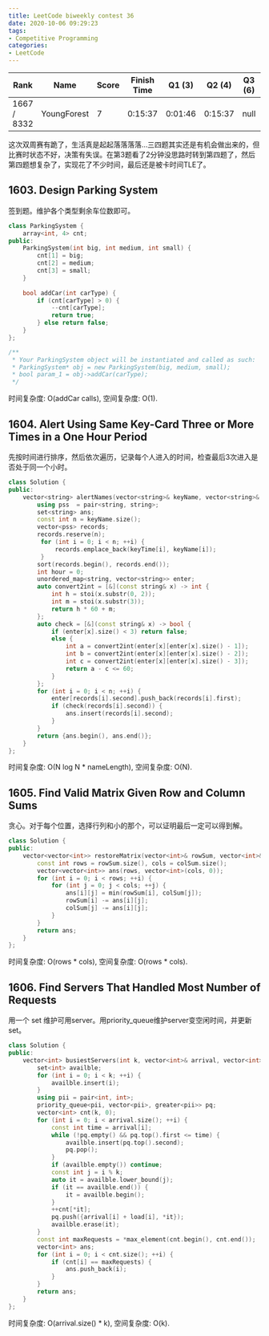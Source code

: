 ```yaml
---
title: LeetCode biweekly contest 36
date: 2020-10-06 09:29:23
tags:
- Competitive Programming
categories:
- LeetCode
---
```


| Rank |	Name |	Score |	Finish Time | 	Q1 (3) |	Q2 (4) |	Q3 (6) |	Q4 (7)|
|--|--|--|--|--|--|--|--|
| 1667 / 8332 | YoungForest | 7 | 0:15:37 | 0:01:46 | 0:15:37 | null | null |

这次双周赛有跪了，生活真是起起落落落落...三四题其实还是有机会做出来的，但比赛时状态不好，决策有失误。在第3题看了2分钟没思路时转到第四题了，然后第四题想复杂了，实现花了不少时间，最后还是被卡时间TLE了。

## 1603. Design Parking System

签到题。维护各个类型剩余车位数即可。

```cpp
class ParkingSystem {
    array<int, 4> cnt;
public:
    ParkingSystem(int big, int medium, int small) {
        cnt[1] = big;
        cnt[2] = medium;
        cnt[3] = small;
    }
    
    bool addCar(int carType) {
        if (cnt[carType] > 0) {
            --cnt[carType];
            return true;
        } else return false;
    }
};

/**
 * Your ParkingSystem object will be instantiated and called as such:
 * ParkingSystem* obj = new ParkingSystem(big, medium, small);
 * bool param_1 = obj->addCar(carType);
 */
```

时间复杂度: O(addCar calls),
空间复杂度: O(1).

## 1604. Alert Using Same Key-Card Three or More Times in a One Hour Period

先按时间进行排序，然后依次遍历，记录每个人进入的时间，检查最后3次进入是否处于同一个小时。

```cpp
class Solution {
public:
    vector<string> alertNames(vector<string>& keyName, vector<string>& keyTime) {
        using pss  = pair<string, string>;
        set<string> ans;
        const int n = keyName.size();
        vector<pss> records;
        records.reserve(n);
         for (int i = 0; i < n; ++i) {
             records.emplace_back(keyTime[i], keyName[i]);
         }
        sort(records.begin(), records.end());
        int hour = 0;
        unordered_map<string, vector<string>> enter;
        auto convert2int = [&](const string& x) -> int {
            int h = stoi(x.substr(0, 2));
            int m = stoi(x.substr(3));
            return h * 60 + m;
        };
        auto check = [&](const string& x) -> bool {
            if (enter[x].size() < 3) return false;
            else {
                int a = convert2int(enter[x][enter[x].size() - 1]);
                int b = convert2int(enter[x][enter[x].size() - 2]);
                int c = convert2int(enter[x][enter[x].size() - 3]);
                return a - c <= 60;
            }
        };
        for (int i = 0; i < n; ++i) {
            enter[records[i].second].push_back(records[i].first);
            if (check(records[i].second)) {
                ans.insert(records[i].second);
            }
        }
        return {ans.begin(), ans.end()};
    }
};
```

时间复杂度: O(N log N * nameLength),
空间复杂度: O(N).

## 1605. Find Valid Matrix Given Row and Column Sums

贪心。对于每个位置，选择行列和小的那个，可以证明最后一定可以得到解。

```cpp
class Solution {
public:
    vector<vector<int>> restoreMatrix(vector<int>& rowSum, vector<int>& colSum) {
        const int rows = rowSum.size(), cols = colSum.size();
        vector<vector<int>> ans(rows, vector<int>(cols, 0));
        for (int i = 0; i < rows; ++i) {
            for (int j = 0; j < cols; ++j) {
                ans[i][j] = min(rowSum[i], colSum[j]);
                rowSum[i] -= ans[i][j];
                colSum[j] -= ans[i][j];
            }
        }
        return ans;
    }
};
```

时间复杂度: O(rows * cols),
空间复杂度: O(rows * cols).

## 1606. Find Servers That Handled Most Number of Requests

用一个 set 维护可用server。用priority_queue维护server变空闲时间，并更新set。

```cpp
class Solution {
public:
    vector<int> busiestServers(int k, vector<int>& arrival, vector<int>& load) {
        set<int> availble;
        for (int i = 0; i < k; ++i) {
            availble.insert(i);
        }
        using pii = pair<int, int>;
        priority_queue<pii, vector<pii>, greater<pii>> pq;
        vector<int> cnt(k, 0);
        for (int i = 0; i < arrival.size(); ++i) {
            const int time = arrival[i];
            while (!pq.empty() && pq.top().first <= time) {
                availble.insert(pq.top().second);
                pq.pop();
            }
            if (availble.empty()) continue;
            const int j = i % k;
            auto it = availble.lower_bound(j);
            if (it == availble.end()) {
                it = availble.begin();
            }
            ++cnt[*it];
            pq.push({arrival[i] + load[i], *it});
            availble.erase(it);
        }
        const int maxRequests = *max_element(cnt.begin(), cnt.end());
        vector<int> ans;
        for (int i = 0; i < cnt.size(); ++i) {
            if (cnt[i] == maxRequests) {
                ans.push_back(i);
            }
        }
        return ans;
    }
};
```

时间复杂度: O(arrival.size() * k),
空间复杂度: O(k).